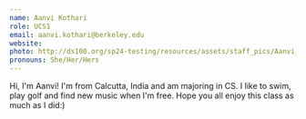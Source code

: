```yaml
---
name: Aanvi Kothari
role: UCS1
email: aanvi.kothari@berkeley.edu
website: 
photo: http://ds100.org/sp24-testing/resources/assets/staff_pics/Aanvi_Kothari.jpg
pronouns: She/Her/Hers
---
```

Hi, I'm Aanvi! I'm from Calcutta, India and am majoring in CS. I like to swim, play golf and find new music when I'm free. Hope you all enjoy this class as much as I did:)
